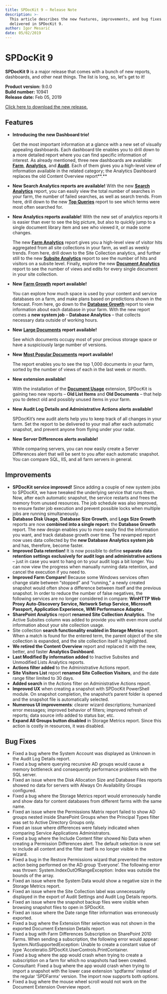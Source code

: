 ```yaml
---
title: SPDocKit 9 — Release Note
description: >-
  This article describes the new features, improvements, and bug fixes that are
  delivered in SPDocKit 9.
author: Igor Mesarić
date: 05/02/2019
---
```


# SPDocKit 9

**SPDocKit 9** is a major release that comes with a bunch of new reports, dashboards, and other neat things. The list is long, so, let's get to it!

**Product version:** 9.0.0  
**Build number:** 10941  
**Release date:** Feb 05, 2019

[Click here to download the new release.](https://www.syskit.com/products/spdockit/download/)

## Features

* **Introducing the new Dashboard trio!**

  Get the most important information at a glance with a new set of visually appealing dashboards. Each dashboard tile enables you to drill down to a more detailed report where you can find specific information of interest. As already mentioned, three new dashboards are available: [**Farm**](../explore-reports-and-create-documentation/farm-explorer/farm-dashboard.md), [**Analytics**](../explore-reports-and-create-documentation/analytics-and-usage-reports/analytics-dashboard.md), and [**Audit**](../explore-reports-and-create-documentation/audit-reports/audit-dashboard.md). Each of them gives you a high-level view of information available in the related category; the Analytics Dashboard replaces the old Content Overview report**.**

* **New Search Analytics reports are available!** With the new [**Search Analytics**](../explore-reports-and-create-documentation/analytics-and-usage-reports/analytics-and-usage-reports-screen.md#search-analytics) report, you can easily view the total number of searches in your farm, the number of failed searches, as well as search trends. From here, drill down to the new [**Top Queries**](../explore-reports-and-create-documentation/analytics-and-usage-reports/analytics-and-usage-reports-screen.md#search-analytics) report to see which terms were most often searched for.
* **New Analytics reports available!** With the new set of analytics reports it is easier than ever to see the big picture, but also to quickly jump to a single document library item and see who viewed it, or made some changes.

  The new [**Farm Analytics**](../explore-reports-and-create-documentation/analytics-and-usage-reports/analytics-and-usage-reports-screen.md#analytics) report gives you a high-level view of visitor hits aggregated from all site collections in your farm, as well as weekly trends. From here, drill down to the Site Collection analytics, and further still to the new [**Subsite Analytics**](../explore-reports-and-create-documentation/analytics-and-usage-reports/analytics-and-usage-reports-screen.md#analytics) report to see the number of hits and visitors on a subsite level. Finally, explore the new [**Document Analytics**](../explore-reports-and-create-documentation/analytics-and-usage-reports/analytics-and-usage-reports-screen.md#analytics) report to see the number of views and edits for every single document in your site collection.

* **New** [**Farm Growth**](../explore-reports-and-create-documentation/analytics-and-usage-reports/analytics-and-usage-reports-screen.md#storage-metrics-and-growth) **report available!**

  You can explore how much space is used by your content and service databases on a farm, and make plans based on predictions shown in the forecast. From here, go down to the [**Database Growth**](../explore-reports-and-create-documentation/analytics-and-usage-reports/analytics-and-usage-reports-screen.md#storage-metrics-and-growth) report to view information about each database in your farm. With the new report comes a **new system job** – **Database Analytics** – that collects necessary data outside of working hours.

* **New** [**Large Documents**](../explore-reports-and-create-documentation/analytics-and-usage-reports/analytics-and-usage-reports-screen.md#storage-metrics-and-growth) **report available!**

  See which documents occupy most of your precious storage space or have a suspiciously large number of versions.

* **New** [**Most Popular Documents**](../explore-reports-and-create-documentation/analytics-and-usage-reports/analytics-and-usage-reports-screen.md#analytics) **report available!**

  The report enables you to see the top 1,000 documents in your farm, sorted by the number of views of each in the last week or month.

* **New extension available!**

  With the installation of the [**Document Usage**](../explore-reports-and-create-documentation/analytics-and-usage-reports/analytics-and-usage-reports-screen.md#document-reports) extension, SPDocKit is gaining two new reports – **Old List Items** and **Old Documents** – that help you to detect old and possibly unused items in your farm.

* **New Audit Log Details and Administrative Actions alerts available!**

  SPDocKit’s new audit alerts help you to keep track of all changes in your farm. Set the report to be delivered to your mail after each automatic snapshot, and prevent anyone from flying under your radar.

* **New Server Differences alerts available!**

  While comparing servers, you can now easily create a Server Differences alert that will be sent to you after each automatic snapshot. You can compare SQL, IIS, and all farm servers in general.

## Improvements

* **SPDocKit service improved!** Since adding a couple of new system jobs to SPDocKit, we have tweaked the underlying service that runs them. Now, after each automatic snapshot, the service restarts and frees the memory from unused resources. The job schedule was also improved, to ensure faster job execution and prevent possible locks when multiple jobs are running simultaneously.
* **Database Disk Usage**, **Database Size Growth**, and **Logs Size Growth** reports are now **combined into a single report**: the **Database Growth** report. The new design enables you to more easily find the information you want, and track database growth over time. The revamped report now uses data collected by the **new Database Analytics system job** and has, therefore, become faster.
* **Improved Data retention!**  It is now possible to define **separate data retention settings exclusively for audit logs and administrative actions** – just in case you want to hang on to your audit logs a bit longer. You can now view the progress when manually running data retention, and cancel the execution if you need to.
* **Improved Farm Compare!**  Because some Windows services often change state between “stopped” and “running,” a newly created snapshot would often show a difference between itself and the previous snapshot. In order to reduce the number of false negatives, the following services are no longer considered in compare: **WinHTTP Web Proxy Auto-Discovery Service, Network Setup Service, Microsoft Passport, Application Experience, WMI Performance Adapter.**
* **SharePoint Analytics** report **renamed Site Collection Analytics**.  The Active Subsites column was added to provide you with even more useful information about your site collection usage.
* Site collection **search functionality enabled in Storage Metrics** report.  When a match is found for the entered term, the parent object of the site collection is expanded, and the site collection itself is highlighted.
* **We retired the Content Overview** report and replaced it with the new, better, and faster **Analytics Dashboard**.
* **Last Modified By information added** to Inactive Subsites and Unmodified Lists Analytics reports.
* **Actions filter added** to the Administrative Actions report.
* **Site Visitors List** report **renamed Site Collection Visitors**, and the date range filter limited to 30 days.
* **Added search** in the Actions filter on Administrative Actions report.
* **Improved UX** when creating a snapshot with SPDocKit PowerShell module. On snapshot completion, the snapshot’s parent folder is opened and the snapshot file is automatically selected.
* **Numerous UI improvements**: clearer wizard descriptions; humanized error messages; improved behavior of filters; improved refresh of reports; data source info added to status bar, etc.
* **Expand All Groups button disabled** in Storage Metrics report. Since this action is costly in resources, it was disabled.

## Bug Fixes

* Fixed a bug where the System Account was displayed as Unknown in the Audit Log Details report.
* Fixed a bug where querying recursive AD groups would cause a memory bottleneck and consequently performance problems with the SQL server.
* Fixed an issue where the Disk Allocation Size and Database Files reports showed no data for servers with Always On Availability Groups configured.
* Fixed a bug where the Storage Metrics report would erroneously handle and show data for content databases from different farms with the same name.
* Fixed an issue where the Permissions Matrix report failed to show AD groups nested inside SharePoint Groups when the Principal Types filter was set to Active Directory Groups only.
* Fixed an issue where differences were falsely indicated when comparing Service Applications Administrators.
* Fixed a bug where the Include Content filter showed No Data when creating a Permission Differences alert. The default selection is now set to include all content and the filter itself is no longer visible in the wizard.
* Fixed a bug in the Restore Permissions wizard that prevented the restore action being performed on the AD group ‘Everyone’. The following error was thrown: System.IndexOutOfRangeException: Index was outside the bounds of the array.
* Fixed an issue where the System Data would show a negative size in the Storage Metrics report.
* Fixed an issue where the Site Collection label was unnecessarily displayed in the export of Audit Settings and Audit Log Details reports.
* Fixed an issue where the snapshot backup files were visible when browsing snapshot files to open in SPDocKit.
* Fixed an issue where the Date range filter information was erroneously exported.
* Fixed a bug where the Extension filter selection was not shown in the exported Document Extension Details report.
* Fixed a bug with Farm Differences Subscription on SharePoint 2010 Farms. When sending a subscription, the following error would appear: System.NotSupportedException: Unable to create a constant value of type 'Acceleratio.SPDocKit.UserControls.PrintContainer.
* Fixed a bug where the app would crash when trying to create a subscription on a farm for which no snapshots had been created.
* Consultant: Fixed a bug where the app would crash when trying to import a snapshot with the lower case extension ‘spdfarmx’ instead of the regular ‘SPDFarmx’ version. The import now supports both options.
* Fixed a bug where the mouse wheel scroll would not work on the Document Extension Overview report.

